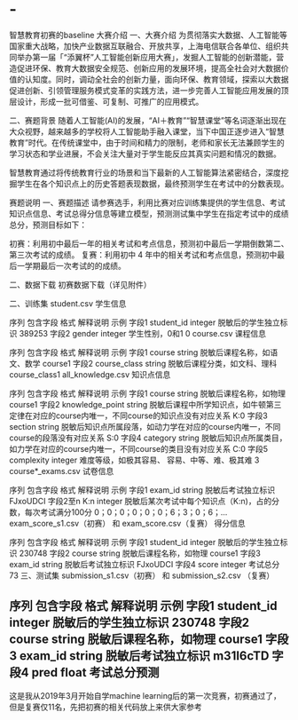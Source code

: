 # -
智慧教育初赛的baseline
大赛介绍
一、大赛介绍
为贯彻落实大数据、人工智能等国家重大战略，加快产业数据互联融合、开放共享，上海电信联合各单位、组织共同举办第一届「“添翼杯”人工智能创新应用大赛」，发掘人工智能的创新潜能，营造促进环保、教育大数据安全规范、创新应用的发展环境，提高全社会对大数据价值的认知度。同时，调动全社会的创新力量，面向环保、教育领域，探索以大数据促进创新、引领管理服务模式变革的实践方法，进一步完善人工智能应用发展的顶层设计，形成一批可借鉴、可复制、可推广的应用模式。

二、赛题背景
随着人工智能(AI)的发展，“AI＋教育”“智慧课堂”等名词逐渐出现在大众视野，越来越多的学校将人工智能助手融入课堂，当下中国正逐步进入“智慧教育”时代。在传统课堂中，由于时间和精力的限制，老师和家长无法兼顾学生的学习状态和学业进展，不会关注大量对于学生能反应其真实问题和情况的数据。

智慧教育通过将传统教育行业的场景和当下最新的人工智能算法紧密结合，深度挖掘学生在各个知识点上的历史答题表现数据，最终预测学生在考试中的分数表现。

赛题说明
一、赛题描述
请参赛选手，利用比赛对应训练集提供的学生信息、考试知识点信息、考试总得分信息等建立模型，预测测试集中学生在指定考试中的成绩总分，预测目标如下：

初赛：利用初中最后一年的相关考试和考点信息，预测初中最后一学期倒数第二、第三次考试的成绩。
复赛：利用初中 4 年中的相关考试和考点信息，预测初中最后一学期最后一次考试的的成绩。
 

二、数据下载
初赛数据下载（详见附件）

二、训练集
student.csv 学生信息

序列	包含字段	格式	解释说明	示例
字段1	student_id	integer	脱敏后的学生独立标识	389253
字段2	gender	integer	学生性别，0和1	0
course.csv 课程信息

序列	包含字段	格式	解释说明	示例
字段1	course	string	脱敏后课程名称，如语文、数学	course1
字段2	course_class	string	脱敏后课程分类，如文科、理科	course_class1
all_knowledge.csv 知识点信息

序列	包含字段	格式	解释说明	示例
字段1	course	string	脱敏后课程名称，如物理	course1
字段2	knowledge_point	string	脱敏后课程中所学知识点，如牛顿第三定律在对应的course内唯一，不同course的知识点没有对应关系	K:0
字段3	section	string	脱敏后知识点所属段落，如动力学在对应的course内唯一，不同course的段落没有对应关系	S:0
字段4	category	string	脱敏后知识点所属类目，如力学在对应的course内唯一，不同course的类目没有对应关系	C:0
字段5	complexity	integer	难度等级，如极其容易、 容易、中等、难、极其难	3
course*_exams.csv 试卷信息

序列	包含字段	格式	解释说明	示例
字段1	exam_id	string	脱敏后考试独立标识	FJxoUDCI
字段2至n	K:n	integer	脱敏后某次考试中每个知识点（K:n)，占的分数，每次考试满分100分	0；0；0；0；0；0；6；3；0；6；...
exam_score_s1.csv（初赛） 和 exam_score.csv（复赛） 得分信息

序列	包含字段	格式	解释说明	示例
字段1	student_id	integer	脱敏后的学生独立标识	230748
字段2	course	string	脱敏后课程名称，如物理	course1
字段3	exam_id	string	脱敏后考试独立标识	FJxoUDCI
字段4	score	integer	考试总分	73
三、测试集
submission_s1.csv（初赛） 和 submission_s2.csv （复赛）

序列	包含字段	格式	解释说明	示例
字段1	student_id	integer	脱敏后的学生独立标识	230748
字段2	course	string	脱敏后课程名称，如物理	course1
字段3	exam_id	string	脱敏后考试独立标识	m31I6cTD
字段4	pred	float	考试总分预测
----------------------------------------------------------------------------------------------------------------------------

这是我从2019年3月开始自学machine learning后的第一次竞赛，初赛通过了，但是复赛仅11名，先把初赛的相关代码放上来供大家参考



